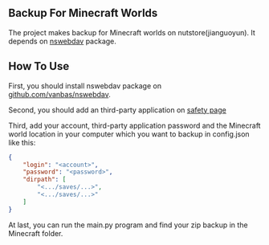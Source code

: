 ## Backup For Minecraft Worlds

The project makes backup for Minecraft worlds on nutstore(jianguoyun). It depends on [nswebdav](https://github.com/vanbas/nswebdav) package.

## How To Use

First, you should install nswebdav package on [github.com/vanbas/nswebdav](https://github.com/vanbas/nswebdav).

Second, you should add an third-party application on [safety page](https://www.jianguoyun.com/#/safety)

Third, add your account, third-party application password and the Minecraft world location in your computer which you want to backup in config.json like this:
```json
{
    "login": "<account>",
    "password": "<password>",
    "dirpath": [
        "<.../saves/...>",
        "<.../saves/...>"
    ]
}
```

At last, you can run the main.py program and find your zip backup in the Minecraft folder.